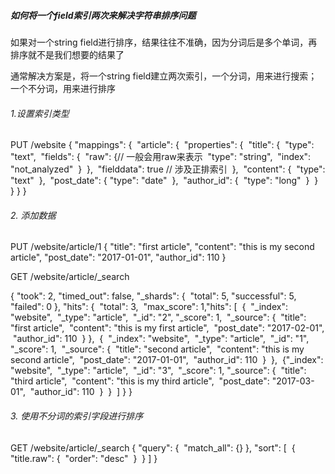 ##### 如何将一个field索引两次来解决字符串排序问题

如果对一个string field进行排序，结果往往不准确，因为分词后是多个单词，再排序就不是我们想要的结果了

通常解决方案是，将一个string field建立两次索引，一个分词，用来进行搜索；一个不分词，用来进行排序

###### 1.设置索引类型

PUT /website 
{
  "mappings": {
​    "article": {
​      "properties": {
​        "title": {
​          "type": "text",
​          "fields": {
​            "raw": {// 一般会用raw来表示
​              "type": "string",
​              "index": "not_analyzed"
​            }
​          },
​          "fielddata": true // 涉及正排索引
​        },
​        "content": {
​          "type": "text"
​        },
​        "post_date": {
​          "type": "date"
​        },
​        "author_id": {
​          "type": "long"
​        }
​      }
​    }
  }
}

###### 2. 添加数据

PUT /website/article/1
{
  "title": "first article",
  "content": "this is my second article",
  "post_date": "2017-01-01",
  "author_id": 110
}

GET /website/article/_search

{
  "took": 2,
  "timed_out": false,
  "_shards": {
​    "total": 5,
​    "successful": 5,
​    "failed": 0
  },
  "hits": {
​    "total": 3,
​    "max_score": 1,
​    "hits": [
​      {
​        "_index": "website",
​        "_type": "article",
​        "_id": "2",
​        "_score": 1,
​        "_source": {
​          "title": "first article",
​          "content": "this is my first article",
​          "post_date": "2017-02-01",
​          "author_id": 110
​        }
​      },
​      {
​        "_index": "website",
​        "_type": "article",
​        "_id": "1",
​        "_score": 1,
​        "_source": {
​          "title": "second article",
​          "content": "this is my second article",
​          "post_date": "2017-01-01",
​          "author_id": 110
​        }
​      },
​      {
​        "_index": "website",
​        "_type": "article",
​        "_id": "3",
​        "_score": 1,
​        "_source": {
​          "title": "third article",
​          "content": "this is my third article",
​          "post_date": "2017-03-01",
​          "author_id": 110
​        }
​      }
​    ]
  }
}

######  3. 使用不分词的索引字段进行排序

GET /website/article/_search
{
  "query": {
​    "match_all": {}
  },
  "sort": [
​    {
​      "title.raw": {
​        "order": "desc"
​      }
​    }
  ]
}